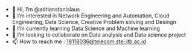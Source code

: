 - 👋 Hi, I’m @adrianstanislaus
- 👀 I’m interested in Network Engineering and Automation, Cloud Engineering, Data Science, Creative Problem solving and Desingn
- 🌱 I’m currently learning Data Science and Machine learning
- 💞️ I’m looking to collaborate on Data analysis and Data science project
- 📫 How to reach me : 18118036@telecom.stei.itb.ac.id

<!---
adrianstanislaus/adrianstanislaus is a ✨ special ✨ repository because its `README.md` (this file) appears on your GitHub profile.
You can click the Preview link to take a look at your changes.
--->
